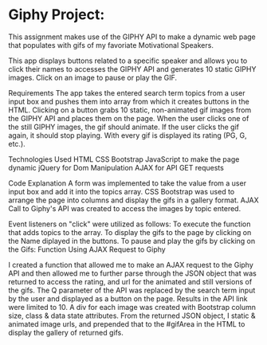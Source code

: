# Giphy Project: 

This assignment makes use of the GIPHY API to make a dynamic web page that populates with gifs of my favoriate Motivational Speakers.

This app displays buttons related to a specific speaker and allows you to click their names to accesses the GIPHY API and generates 10 static GIPHY images. Click on an image to pause or play the GIF.

Requirements
The app takes the entered search term topics from a user input box and pushes them into array from which it creates buttons in the HTML. Clicking on a button grabs 10 static, non-animated gif images from the GIPHY API and places them on the page.
When the user clicks one of the still GIPHY images, the gif should animate.
If the user clicks the gif again, it should stop playing.
With every gif is displayed its rating (PG, G, etc.).

Technologies Used
HTML
CSS Bootstrap
JavaScript to make the page dynamic
jQuery for Dom Manipulation
AJAX for API GET requests

Code Explanation
A form was implemented to take the value from a user input box and add it into the topics array.
CSS Bootstrap was used to arrange the page into columns and display the gifs in a gallery format.
AJAX Call to Giphy's API was created to access the images by topic entered.

Event listeners on "click" were utilized as follows:
To execute the function that adds topics to the array. 
To display the gifs to the page by clicking on the Name diplayed in the buttons.
To pause and play the gifs by clicking on the Gifs: 
Function Using AJAX Request to Giphy


I created a function that allowed me to make an AJAX request to the Giphy API and then allowed me to further parse through the JSON object that was returned to access the rating, and url for the animated and still versions of the gifs.
The Q parameter of the API was replaced by the search term input by the user and displayed as a button on the page.
Results in the API link were limited to 10. A div for each image was created with Bootstrap column size, class & data state attributes. From the returned JSON object, I static & animated image urls, and prepended that to the #gifArea in the HTML to display the gallery of returned gifs.
 	

	
